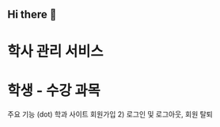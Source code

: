 ## Hi there 👋
# 학사 관리 서비스 
#  학생 - 수강 과목
주요 기능 
(dot) 학과 사이트 회원가입
2) 로그인 및 로그아웃, 회원 탈퇴



<!--
**Jak-Sho/Jak-Sho** is a ✨ _special_ ✨ repository because its `README.md` (this file) appears on your GitHub profile.

Here are some ideas to get you started:

- 🔭 I’m currently working on ...
- 🌱 I’m currently learning ...
- 👯 I’m looking to collaborate on ...
- 🤔 I’m looking for help with ...
- 💬 Ask me about ...
- 📫 How to reach me: ...
- 😄 Pronouns: ...
- ⚡ Fun fact: ...
-->
